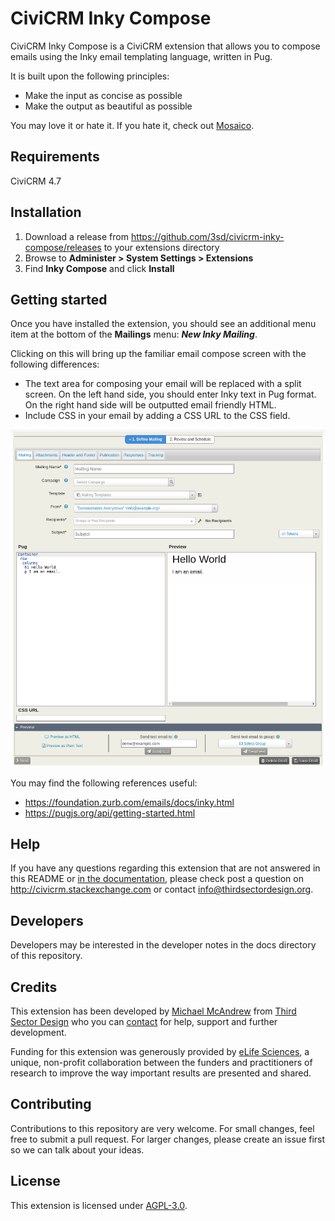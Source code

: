 # CiviCRM Inky Compose

CiviCRM Inky Compose is a CiviCRM extension that allows you to compose emails using the Inky email templating language, written in Pug.

It is built upon the following principles:

* Make the input as concise as possible
* Make the output as beautiful as possible

You may love it or hate it.  If you hate it, check out [Mosaico](https://civicrm.org/extensions/email-template-builder).

## Requirements

CiviCRM 4.7

## Installation

1. Download a release from https://github.com/3sd/civicrm-inky-compose/releases to your extensions directory
2. Browse to **Administer > System Settings > Extensions**
3. Find **Inky Compose** and click **Install**

## Getting started

Once you have installed the extension, you should see an additional menu item at the bottom of the **Mailings** menu: ***New Inky Mailing***.

Clicking on this will bring up the familiar email compose screen with the following differences:

* The text area for composing your email will be replaced with a split screen. On the left hand side, you should enter Inky text in Pug format. On the right hand side will be outputted email friendly HTML.
* Include CSS in your email by adding a CSS URL to the CSS field.

![screenshot](docs/screenshot.png)

You may find the following references useful:

* https://foundation.zurb.com/emails/docs/inky.html
* https://pugjs.org/api/getting-started.html

## Help

If you have any questions regarding this extension that are not answered in this README or [in the documentation](docs), please check post a question on http://civicrm.stackexchange.com or contact info@thirdsectordesign.org.

## Developers

Developers may be interested in the developer notes in the docs directory of this repository.

## Credits

This extension has been developed by [Michael McAndrew](https://twitter.com/michaelmcandrew) from [Third Sector Design](https://thirdsectordesign.org/) who you can [contact](https://thirdsectordesign.org/contact) for help, support and further development.

Funding for this extension was generously provided by [eLife Sciences](https://elifesciences.org/), a unique, non-profit collaboration between the funders and practitioners of research to improve the way important results are presented and shared.

## Contributing

Contributions to this repository are very welcome. For small changes, feel free to submit a pull request. For larger changes, please create an issue first so we can talk about your ideas.

## License

This extension is licensed under [AGPL-3.0](LICENSE.txt).
